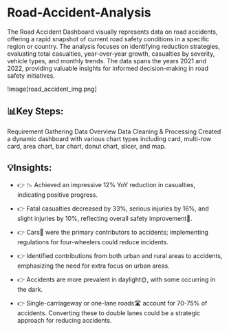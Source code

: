 # Road-Accident-Analysis
The Road Accident Dashboard visually represents data on road accidents, offering a rapid snapshot of current road safety conditions in a specific region or country. The analysis focuses on identifying reduction strategies, evaluating total casualties, year-over-year growth, casualties by severity, vehicle types, and monthly trends. The data spans the years 2021 and 2022, providing valuable insights for informed decision-making in road safety initiatives.

!image[road_accident_img.png]
## 📊Key Steps:
Requirement Gathering
Data Overview
Data Cleaning & Processing
Created a dynamic dashboard with various chart types including card, multi-row card, area chart, bar chart, donut chart, slicer, and map.

## 💡Insights:
- 👉 📉 Achieved an impressive 12% YoY reduction in casualties, indicating positive progress.

- 👉 Fatal casualties decreased by 33%, serious injuries by 16%, and slight injuries by 10%, reflecting overall safety improvement🚦.

- 👉 Cars🚗 were the primary contributors to accidents; implementing regulations for four-wheelers could reduce incidents.

- 👉 Identified contributions from both urban and rural areas to accidents, emphasizing the need for extra focus on urban areas.

- 👉 Accidents are more prevalent in daylight🌞, with some occurring in the dark.

- 👉 Single-carriageway or one-lane roads🛣️ account for 70-75% of accidents. Converting these to double lanes could be a strategic approach for reducing accidents.







